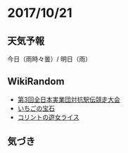 # 2017/10/21

## 天気予報

今日（雨時々曇）/ 明日（雨）

## WikiRandom

* [第3回全日本実業団対抗駅伝競走大会](https://ja.wikipedia.org/wiki/%E7%AC%AC3%E5%9B%9E%E5%85%A8%E6%97%A5%E6%9C%AC%E5%AE%9F%E6%A5%AD%E5%9B%A3%E5%AF%BE%E6%8A%97%E9%A7%85%E4%BC%9D%E7%AB%B6%E8%B5%B0%E5%A4%A7%E4%BC%9A)
* [いちごの宝石](https://ja.wikipedia.org/wiki/%E3%81%84%E3%81%A1%E3%81%94%E3%81%AE%E5%AE%9D%E7%9F%B3)
* [コリントの遊女ライス](https://ja.wikipedia.org/wiki/%E3%82%B3%E3%83%AA%E3%83%B3%E3%83%88%E3%81%AE%E9%81%8A%E5%A5%B3%E3%83%A9%E3%82%A4%E3%82%B9)

## 気づき

